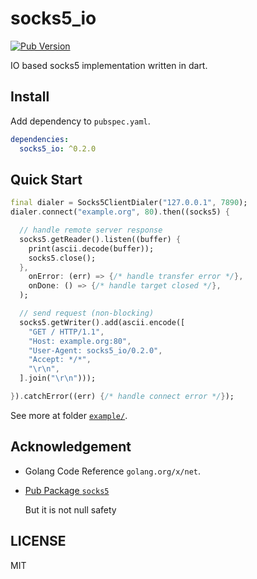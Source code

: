 # socks5_io

[![Pub Version](https://img.shields.io/pub/v/socks5_io)](https://pub.dev/packages/socks5_io)

IO based socks5 implementation written in dart.

## Install

Add dependency to `pubspec.yaml`.

```yaml
dependencies:
  socks5_io: ^0.2.0
```

## Quick Start

```dart
final dialer = Socks5ClientDialer("127.0.0.1", 7890);
dialer.connect("example.org", 80).then((socks5) {

  // handle remote server response
  socks5.getReader().listen((buffer) {
    print(ascii.decode(buffer));
    socks5.close();
  },
    onError: (err) => {/* handle transfer error */},
    onDone: () => {/* handle target closed */},
  );

  // send request (non-blocking)
  socks5.getWriter().add(ascii.encode([
    "GET / HTTP/1.1",
    "Host: example.org:80",
    "User-Agent: socks5_io/0.2.0",
    "Accept: */*",
    "\r\n",
  ].join("\r\n")));

}).catchError((err) {/* handle connect error */});
```

See more at folder [`example/`](example/).

## Acknowledgement

- Golang Code Reference `golang.org/x/net`.

- [Pub Package `socks5`](https://pub.dev/packages/socks5)

  But it is not null safety

## LICENSE

MIT
